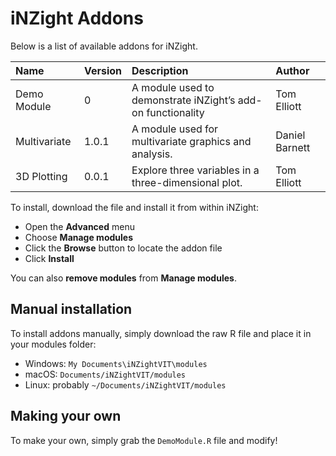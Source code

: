 
<!-- README.md is generated from README.Rmd. Please edit that file -->

# iNZight Addons

Below is a list of available addons for iNZight.

| Name         | Version | Description                                                 | Author         |
| :----------- | :------ | :---------------------------------------------------------- | :------------- |
| Demo Module  | 0       | A module used to demonstrate iNZight’s add-on functionality | Tom Elliott    |
| Multivariate | 1.0.1   | A module used for multivariate graphics and analysis.       | Daniel Barnett |
| 3D Plotting  | 0.0.1   | Explore three variables in a three-dimensional plot.        | Tom Elliott    |

<!--
BRANCH: refs/heads/master
MINVERSION: 1
-->

To install, download the file and install it from within iNZight:

  - Open the **Advanced** menu
  - Choose **Manage modules**
  - Click the **Browse** button to locate the addon file
  - Click **Install**

You can also **remove modules** from **Manage modules**.

## Manual installation

To install addons manually, simply download the raw R file and place it
in your modules folder:

  - Windows: `My Documents\iNZightVIT\modules`
  - macOS: `Documents/iNZightVIT/modules`
  - Linux: probably `~/Documents/iNZightVIT/modules`

## Making your own

To make your own, simply grab the `DemoModule.R` file and modify\!
